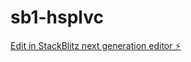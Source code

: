# sb1-hsplvc

[Edit in StackBlitz next generation editor ⚡️](https://stackblitz.com/~/github.com/jbjs5820/sb1-hsplvc)